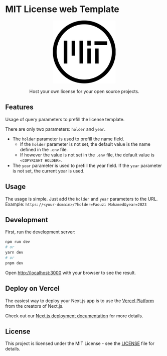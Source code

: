 # MIT License web Template
<p align="center">
  <img src="public/images/mit.png" alt="MIT Logo" width="200"/>
</p>
<p align="center">Host your own license for your open source projects. </p>

## Features

Usage of query parameters to prefill the license template.

There are only two parameters: `holder` and `year`.

- The `holder` parameter is used to prefill the name field.
  - If the `holder` parameter is not set, the default value is the name defined in the `.env` file.
  - If however the value is not set in the `.env` file, the default value is `<COPYRIGHT HOLDER>`.
- The `year` parameter is used to prefill the year field. If the `year` parameter is not set, the current year is used.

## Usage

The usage is simple. Just add the `holder` and `year` parameters to the URL.
Example: `https://<your-domain>/?holder=Faouzi Mohamed&year=2023`

## Development

First, run the development server:

```bash
npm run dev
# or
yarn dev
# or
pnpm dev
```

Open [http://localhost:3000](http://localhost:3000) with your browser to see the result.

## Deploy on Vercel

The easiest way to deploy your Next.js app is to use the [Vercel Platform](https://vercel.com/new?utm_medium=default-template&filter=next.js&utm_source=create-next-app&utm_campaign=create-next-app-readme) from the creators of Next.js.

Check out our [Next.js deployment documentation](https://nextjs.org/docs/deployment) for more details.

## License

This project is licensed under the MIT License - see the [LICENSE](LICENSE) file for details.
